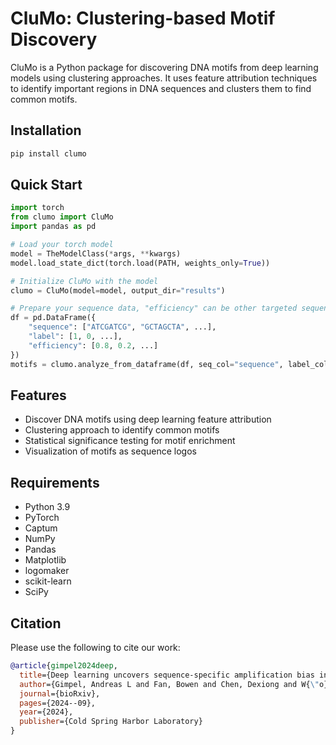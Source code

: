 # CluMo: Clustering-based Motif Discovery

CluMo is a Python package for discovering DNA motifs from deep learning models using clustering approaches. It uses feature attribution techniques to identify important regions in DNA sequences and clusters them to find common motifs.

## Installation

```bash
pip install clumo
```

## Quick Start

```python
import torch
from clumo import CluMo
import pandas as pd

# Load your torch model
model = TheModelClass(*args, **kwargs)
model.load_state_dict(torch.load(PATH, weights_only=True))

# Initialize CluMo with the model
clumo = CluMo(model=model, output_dir="results")

# Prepare your sequence data, "efficiency" can be other targeted sequence properties
df = pd.DataFrame({
    "sequence": ["ATCGATCG", "GCTAGCTA", ...],
    "label": [1, 0, ...],
    "efficiency": [0.8, 0.2, ...]
})
motifs = clumo.analyze_from_dataframe(df, seq_col="sequence", label_col="label", eff_col="efficiency")

```

## Features

- Discover DNA motifs using deep learning feature attribution
- Clustering approach to identify common motifs
- Statistical significance testing for motif enrichment
- Visualization of motifs as sequence logos

## Requirements

- Python 3.9
- PyTorch
- Captum
- NumPy
- Pandas
- Matplotlib
- logomaker
- scikit-learn
- SciPy

## Citation

Please use the following to cite our work:

```bibtex
@article{gimpel2024deep,
  title={Deep learning uncovers sequence-specific amplification bias in multi-template PCR},
  author={Gimpel, Andreas L and Fan, Bowen and Chen, Dexiong and W{\"o}lfle, Laetitia OD and Horn, Max and Meng-Papaxanthos, Laetitia and Antkowiak, Philipp L and Stark, Wendelin J and Christen, Beat and Borgwardt, Karsten and others},
  journal={bioRxiv},
  pages={2024--09},
  year={2024},
  publisher={Cold Spring Harbor Laboratory}
}
```